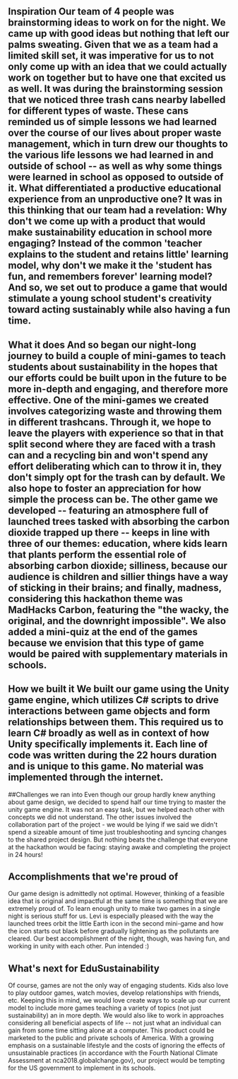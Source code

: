 ## Inspiration Our team of 4 people was brainstorming ideas to work on for the night. We came up with good ideas but nothing that left our palms sweating. Given that we as a team had a limited skill set, it was imperative for us to not only come up with an idea that we could actually work on together but to have one that excited us as well. It was during the brainstorming session that we noticed three trash cans nearby labelled for different types of waste. These cans reminded us of simple lessons we had learned over the course of our lives about proper waste management, which in turn drew our thoughts to the various life lessons we had learned in and outside of school -- as well as why some things were learned in school as opposed to outside of it. What differentiated a productive educational experience from an unproductive one? It was in this thinking that our team had a revelation: Why don't we come up with a product that would make sustainability education in school more engaging? Instead of the common 'teacher explains to the student and retains little' learning model, why don't we make it the 'student has fun, and remembers forever' learning model? And so, we set out to produce a game that would stimulate a young school student's creativity toward acting sustainably while also having a fun time.

## What it does And so began our night-long journey to build a couple of mini-games to teach students about sustainability in the hopes that our efforts could be built upon in the future to be more in-depth and engaging, and therefore more effective. One of the mini-games we created involves categorizing waste and throwing them in different trashcans. Through it, we hope to leave the players with experience so that in that split second where they are faced with a trash can and a recycling bin and won't spend any effort deliberating which can to throw it in, they don't simply opt for the trash can by default. We also hope to foster an appreciation for how simple the process can be. The other game we developed -- featuring an atmosphere full of launched trees tasked with absorbing the carbon dioxide trapped up there -- keeps in line with three of our themes: education, where kids learn that plants perform the essential role of absorbing carbon dioxide; silliness, because our audience is children and sillier things have a way of sticking in their brains; and finally, madness, considering this hackathon theme was MadHacks Carbon, featuring the "the wacky, the original, and the downright impossible". We also added a mini-quiz at the end of the games because we envision that this type of game would be paired with supplementary materials in schools.

## How we built it We built our game using the Unity game engine, which utilizes C# scripts to drive interactions between game objects and form relationships between them. This required us to learn C# broadly as well as in context of how Unity specifically implements it. Each line of code was written during the 22 hours duration and is unique to this game. No material was implemented through the internet.

##Challenges we ran into Even though our group hardly knew anything about game design, we decided to spend half our time trying to master the unity game engine. It was not an easy task, but we helped each other with concepts we did not understand. The other issues involved the collaboration part of the project - we would be lying if we said we didn't spend a sizeable amount of time just troubleshooting and syncing changes to the shared project design. But nothing beats the challenge that everyone at the hackathon would be facing: staying awake and completing the project in 24 hours!

## Accomplishments that we're proud of

Our game design is admittedly not optimal. However, thinking of a feasible idea that is original and impactful at the same time is something that we are extremely proud of. To learn enough unity to make two games in a single night is serious stuff for us. Levi is especially pleased with the way the launched trees orbit the little Earth icon in the second mini-game and how the icon starts out black before gradually lightening as the pollutants are cleared. Our best accomplishment of the night, though, was having fun, and working in unity with each other. Pun intended :)

## What's next for EduSustainability

Of course, games are not the only way of engaging students. Kids also love to play outdoor games, watch movies, develop relationships with friends, etc. Keeping this in mind, we would love create ways to scale up our current model to include more games teaching a variety of topics (not just sustainability) an in more depth. We would also like to work in approaches considering all beneficial aspects of life -- not just what an individual can gain from some time sitting alone at a computer. This product could be marketed to the public and private schools of America. With a growing emphasis on a sustainable lifestyle and the costs of ignoring the effects of unsustainable practices (in accordance with the Fourth National Climate Assessment at nca2018.globalchange.gov), our project would be tempting for the US government to implement in its schools.
